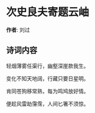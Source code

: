 # 次史良夫寄题云岫

**作者**: 刘过

## 诗词内容

轻烟薄雾任渠行，幽壑深崖款我生。

变化不知天地阔，行藏只要日星明。

肯同苍狗移常熟，每为鸣鸠放好情。

便趁风雷助霶霈，人间匕箸不须惊。


